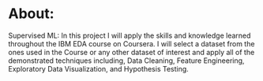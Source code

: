 # About:
Supervised ML:
In this project I will apply the skills and knowledge learned throughout the IBM EDA course on Coursera. I will select a dataset from the ones used in the Course or any other dataset of interest and apply all of the demonstrated techniques including, Data Cleaning, Feature Engineering, Exploratory Data Visualization, and Hypothesis Testing.
